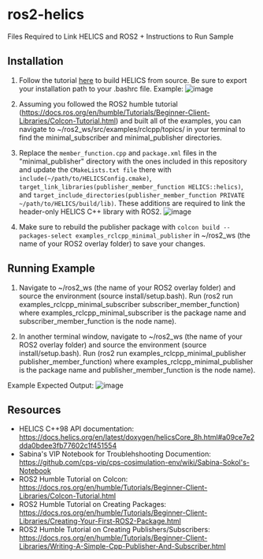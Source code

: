 # ros2-helics
Files Required to Link HELICS and ROS2 + Instructions to Run Sample

## Installation

1. Follow the tutorial [here](https://docs.helics.org/en/latest/user-guide/installation/linux.html) to build HELICS from source. Be sure to export your installation path to your .bashrc file.
Example:
![image](https://github.com/fizzyforever101/ros2-helics/assets/67799193/5be8046f-804e-4b20-b10c-c5bde81d1fec)


3. Assuming you followed the ROS2 humble tutorial (https://docs.ros.org/en/humble/Tutorials/Beginner-Client-Libraries/Colcon-Tutorial.html) and built all of the examples, you can navigate to ~/ros2_ws/src/examples/rclcpp/topics/ in your terminal to find the minimal_subscriber and minimal_publisher directories.

4. Replace the `member_function.cpp` and `package.xml` files in the "minimal_publisher" directory with the ones included in this repository and update the `CMakeLists.txt file` there with `include(~/path/to/HELICSConfig.cmake)`, `target_link_libraries(publisher_member_function HELICS::helics)`, and `target_include_directories(publisher_member_function PRIVATE ~/path/to/HELICS/build/lib)`. These additions are required to link the header-only HELICS C++ library with ROS2.
![image](https://github.com/fizzyforever101/ros2-helics/assets/67799193/72566a29-62db-482b-9315-df787adc5f92)

5. Make sure to rebuild the publisher package with `colcon build --packages-select examples_rclcpp_minimal_publisher` in ~/ros2_ws (the name of your ROS2 overlay folder) to save your changes.

## Running Example

1. Navigate to ~/ros2_ws (the name of your ROS2 overlay folder) and source the environment (source install/setup.bash). Run (ros2 run examples_rclcpp_minimal_subscriber subscriber_member_function) where examples_rclcpp_minimal_subscriber is the package name and subscriber_member_function is the node name).

2. In another terminal window, navigate to ~/ros2_ws (the name of your ROS2 overlay folder) and source the environment (source install/setup.bash). Run (ros2 run examples_rclcpp_minimal_publisher publisher_member_function) where examples_rclcpp_minimal_publisher is the package name and publisher_member_function is the node name).

Example Expected Output:
![image](https://github.com/fizzyforever101/ros2-helics/assets/67799193/83eb99a9-4a9e-43b8-952e-4b9b03c707f4)

## Resources

- HELICS C++98 API documentation: https://docs.helics.org/en/latest/doxygen/helicsCore_8h.html#a09ce7e2dda0bdee3fb77602c1f451554
- Sabina's VIP Notebook for Troublehshooting Documention: https://github.com/cps-vip/cps-cosimulation-env/wiki/Sabina-Sokol's-Notebook
- ROS2 Humble Tutorial on Colcon: https://docs.ros.org/en/humble/Tutorials/Beginner-Client-Libraries/Colcon-Tutorial.html
- ROS2 Humble Tutorial on Creating Packages: https://docs.ros.org/en/humble/Tutorials/Beginner-Client-Libraries/Creating-Your-First-ROS2-Package.html
- ROS2 Humble Tutorial on Creating Publishers/Subscribers: https://docs.ros.org/en/humble/Tutorials/Beginner-Client-Libraries/Writing-A-Simple-Cpp-Publisher-And-Subscriber.html
